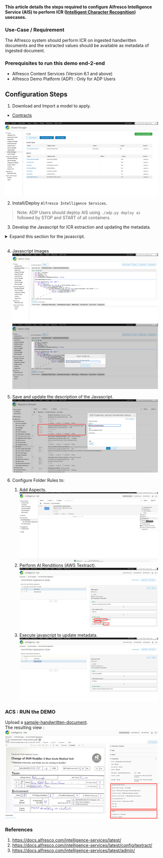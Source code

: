 #### This article details the steps required to configure Alfresco Intelligence Service (AIS) to perform ICR ([Intelligent Character Recognition](https://en.wikipedia.org/wiki/Intelligent_character_recognition)) usecases.

### Use-Case / Requirement
The Alfresco system should perform ICR on ingested handwritten documents and the extracted values should be available as metadata of ingested document.

### Prerequisites to run this demo end-2-end

* Alfresco Content Services (Version 6.1 and above)
* Alfresco Demo Platform (ADP) : Only for ADP Users

## Configuration Steps
1. Download and Import a model to apply.
* [Contracts](../acs-model-examples/CLM.zip)

![model-manager](assets/1.png)

2. Install/Deploy `Alfresco Intelligence Services`.
> Note: ADP Users should deploy AIS using `./adp.py deploy ai` followed by STOP and START of all containers.

3. Develop the Javascript for ICR extraction and updating the metadata.

<details>
  <summary>Expand this section for the javascript.</summary>

``` javascript
var doc = document;
var blocks = [];
var key_map = [];
var value_map = [];
var getReadyToFetchMemberNameFlag = false;

performDataExtraction();

function getValue(id, map, type) {
    var result = "";
    var b = map[id];
    if (b.relationships !== null && b.relationships.length > 0) {
        for (var y in b.relationships) {
            if (b.relationships[y].type == type) {
                if (b.relationships[y].ids !== null && b.relationships[y].ids.length > 0) {
                    for (var i in b.relationships[y].ids) {
                        var id = b.relationships[y].ids[i];
                        result += blocks[id].text + " ";
                    }
                }
            }
        }
    }
    return result;

}


function invokeUntilAvailable(renditionName) {
    var _rendition = getAISRendition();

//    for (var i = 0;(_rendition == undefined || _rendition == null); i++) {
    for (var i = 0;(i < 2); i++) {
        _rendition = getAISRendition(renditionName);
        logger.info("COUNTER - " + i + " - IS RENDITION UNDEFINED ???  - " + (_rendition == undefined || _rendition == null));
    }

    return _rendition;
}

function getAISRendition(renditionName) {
	logger.info("renditionName --> "+doc.name);
    return renditionService.getRenditionByName(doc, renditionName);
}



function performDataExtraction() {


	//var aisRendition = renditionService.getRenditionByName(doc, "cm:aiTextract");
	var aisRendition = invokeUntilAvailable("cm:aiTextract");

    if (aisRendition !== undefined && aisRendition !== null) {
        logger.info("**** RENDITION IS VERY MUCH AVAILABLE ****");

        var rdoc = search.findNode(aisRendition.nodeRef);
        if (rdoc !== null && rdoc.content !== undefined) {


            var j = JSON.parse(rdoc.content);

            // Loop all blocks and construct an array of all blocks, one with all key blocks and one with all value blocks
            if (j !== undefined && j.blocks.length > 0) {
                for (var x in j.blocks) {
                    var block = j.blocks[x];
                    blocks[block.id] = block;


                    if (block.entityTypes !== null && block.entityTypes.length > 0) {
                        if (block.entityTypes[0] == "KEY") {
                            key_map[block.id] = block;
                        }
                        if (block.entityTypes[0] == "VALUE") {
                            value_map[block.id] = block;
                        }
                    }

                    if (block.blockType == "LINE") {
                        if ((block.text.match(/Name/gi)) && (doc.properties["tx:memberName"] == "")) {
                            getReadyToFetchMemberNameFlag = true;
                            continue;
                        }

                        if (getReadyToFetchMemberNameFlag) {
                            doc.properties["tx:memberName"] = block.text;
                            getReadyToFetchMemberNameFlag = false;
                        }
                    }




                    doc.save();


                }

            }


            // Loop all key blocks, lookup the value
            for (var k in key_map) {
                var kblock = key_map[k];
                var ktext = getValue(kblock.id, key_map, "CHILD");
                var value = "";
                if (kblock.relationships !== null && kblock.relationships.length > 0) {
                    for (r in kblock.relationships) {
                        if (kblock.relationships[r].type == "VALUE") {
                            for (i in kblock.relationships[r].ids) {
                                value += getValue(kblock.relationships[r].ids[i], value_map, "CHILD") + " ";
                            }
                        }
                    }
                }

                logger.info("\nKey: " + ktext + "\nValue: " + value + "\n");

                if (ktext.match(/^Today's quote/gi)) {
                    doc.properties["lm:quote"] = value;
                }

                if (ktext.match(/^Date/gi)) {
					doc.properties["lm:dateofshiftchange"] = "";
					doc.save();

					var n = 0, N = 2;
					var dateofshiftchange = value.replace(/\s+/g, match => n++ < N ? "-" : match);

					//logger.info('>>> '+dateofshiftchange);
                    doc.properties["lm:dateofshiftchange"] = dateofshiftchange;
                }

                if (ktext.match(/^Catches & Saves/gi)) {
                    doc.properties["lm:catchesnsaves"] = value;
                }

				if (ktext.match(/^What can we do better/gi)) {
                    doc.properties["lm:whattodobetter"] = value;
                }


				logger.info(doc.properties["schema:textLines"]);
				var textLines = doc.properties["schema:textLines"].toString();
				var itemList = textLines.split(',');

				for(var i=0; i<itemList.length; i++){
					if(itemList[i] == 'Charge Nurse')
					 doc.properties["lm:nurse"] = itemList[i+1];
					if(itemList[i] == 'Unit Clerk')
					 doc.properties["lm:unitclerk"] = itemList[i+1];
					if(itemList[i].indexOf('Pending Admissions') != -1)
					 doc.properties["lm:pendingadmissioncount"] = itemList[i+1];
					if(itemList[i].indexOf('Announcements') != -1)
					 doc.properties["lm:announcement"] = itemList[i+1];
					if(itemList[i] == 'AM'){
					 doc.properties["lm:ismorningshift"] = (itemList[i-1] == 'X')?'Yes':'No';
					}
					if(itemList[i] == 'PM'){
					 doc.properties["lm:iseveningshift"] = (itemList[i-1] == 'X')?'Yes':'No';
					}

					 //doc.properties["lm:ismorningshift"] = ((doc.properties["lm:ismorningshift"] != 'No') && (itemList[i] == 'AM') && (itemList[i-1] == 'X'))?'Yes':'No';
					 //doc.properties["lm:iseveningshift"] = ((doc.properties["lm:iseveningshift"] != 'No') && (itemList[i] == 'PM') && (itemList[i-1] == 'X'))?'Yes':'No';
				}


                doc.save();


            }

            logger.log("\n--- **** **** **** ---\n");
        }

    } else {
        logger.info("**** RENDITION IS NOT YET AVAILABLE. AIS IS WORKING ON THE DOCUMENT ****");
    }

}


/*
	Example-Code-Start
    if (ktext.match(/as shown on your income tax return/gi) || ktext.match(/as shown on your income/gi) || ktext.match(/as sahowe on your income tae retum/gi)) {
    	doc.properties["tx:name"] = value;
        logger.info("\nFound income tax returning: " + ktext + "\nValue: " + value);
    }

	if (block.text.match(/^W-9$/gi)) {
        logger.info("Found W-9 in: " + block.text);
        doc.properties["tx:docType"] = block.text;
    }

	Example-Code-End
*/


```
</details>
<br/>

4. Javascript Images
![develop-javascript-1](assets/2.png)
![develop-javascript-2](assets/3.png)


4. Save and update the description of the Javascript.
![script-descrition](assets/4.png)


5. Configure Folder Rules to:
    1. Add Aspects.
    ![add-aspects](assets/5a.png)
    2. Perform AI Renditions (AWS Textract).
    ![ai-rendition](assets/5b.png)
    3. Execute javascript to update metadata.
    ![ececute-js](assets/5c.png)


### ACS : RUN the DEMO
Upload a [sample-handwritten-document](assets/Handwritten-Document.pdf). <br/>
The resulting view :
![result](assets/6.png)


### References
1. https://docs.alfresco.com/intelligence-services/latest/
2. https://docs.alfresco.com/intelligence-services/latest/config/textract/
3. https://docs.alfresco.com/intelligence-services/latest/admin/